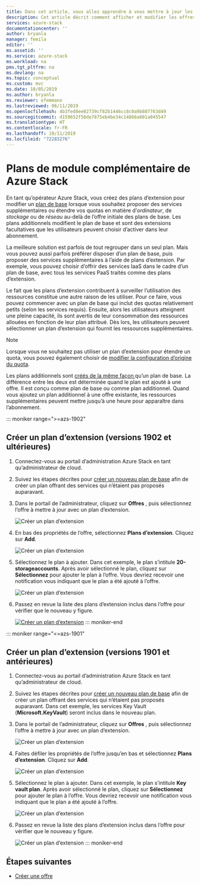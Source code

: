 ```yaml
---
title: Dans cet article, vous allez apprendre à vous mettre à jour les offres et les plans Azure Stack | Microsoft Docs
description: Cet article décrit comment afficher et modifier les offres et les plans Azure Stack existants.
services: azure-stack
documentationcenter: ''
author: bryanla
manager: femila
editor: ''
ms.assetid: ''
ms.service: azure-stack
ms.workload: na
pms.tgt_pltfrm: na
ms.devlang: na
ms.topic: conceptual
ms.custom: mvc
ms.date: 10/05/2019
ms.author: bryanla
ms.reviewer: efemmano
ms.lastreviewed: 06/11/2019
ms.openlocfilehash: 4b3fed8ee02739cf82b1446cc8c0a9b807763d49
ms.sourcegitcommit: d159652f50de7875eb4be34c14866a601a045547
ms.translationtype: HT
ms.contentlocale: fr-FR
ms.lasthandoff: 10/11/2019
ms.locfileid: "72283276"
---
```

# <a name="azure-stack-add-on-plans"></a>Plans de module complémentaire de Azure Stack

En tant qu’opérateur Azure Stack, vous créez des plans d’extension pour modifier un [plan de base](azure-stack-create-plan.md) lorsque vous souhaitez proposer des services supplémentaires ou étendre vos quotas en matière d’*ordinateur*, de *stockage* ou de *réseau* au-delà de l’offre initiale des plans de base. Les plans additionnels modifient le plan de base et sont des extensions facultatives que les utilisateurs peuvent choisir d’activer dans leur abonnement.

La meilleure solution est parfois de tout regrouper dans un seul plan. Mais vous pouvez aussi parfois préférer disposer d’un plan de base, puis proposer des services supplémentaires à l’aide de plans d’extension. Par exemple, vous pouvez choisir d’offrir des services IaaS dans le cadre d’un plan de base, avec tous les services PaaS traités comme des plans d’extension.

Le fait que les plans d’extension contribuent à surveiller l’utilisation des ressources constitue une autre raison de les utiliser. Pour ce faire, vous pouvez commencer avec un plan de base qui inclut des quotas relativement petits (selon les services requis). Ensuite, alors les utilisateurs atteignent une pleine capacité, ils sont avertis de leur consommation des ressources allouées en fonction de leur plan attribué. Dès lors, les utilisateurs peuvent sélectionner un plan d’extension qui fournit les ressources supplémentaires.

> [!NOTE]
> Lorsque vous ne souhaitez pas utiliser un plan d’extension pour étendre un quota, vous pouvez également choisir de [modifier la configuration d’origine du quota](azure-stack-quota-types.md#edit-a-quota).

Les plans additionnels sont [créés de la même façon ](azure-stack-create-plan.md) qu’un plan de base. La différence entre les deux est déterminée quand le plan est ajouté à une offre. Il est conçu comme plan de base ou comme plan additionnel. Quand vous ajoutez un plan additionnel à une offre existante, les ressources supplémentaires peuvent mettre jusqu’à une heure pour apparaître dans l’abonnement.

::: moniker range=">=azs-1902"
## <a name="create-an-add-on-plan-1902-and-later"></a>Créer un plan d’extension (versions 1902 et ultérieures)

1. Connectez-vous au portail d’administration Azure Stack en tant qu’administrateur de cloud.
2. Suivez les étapes décrites pour [créer un nouveau plan de base](azure-stack-create-plan.md) afin de créer un plan offrant des services qui n’étaient pas proposés auparavant.
3. Dans le portail de l’administrateur, cliquez sur **Offres** , puis sélectionnez l’offre à mettre à jour avec un plan d’extension.

   ![Créer un plan d’extension](media/create-add-on-plan/add-on1.png)

4. En bas des propriétés de l’offre, sélectionnez **Plans d’extension**. Cliquez sur **Add**.

    ![Créer un plan d’extension](media/create-add-on-plan/add-on2.png)

5. Sélectionnez le plan à ajouter. Dans cet exemple, le plan s’intitule **20-storageaccounts**. Après avoir sélectionné le plan, cliquez sur **Sélectionnez** pour ajouter le plan à l’offre. Vous devriez recevoir une notification vous indiquant que le plan a été ajouté à l’offre.

    ![Créer un plan d’extension](media/create-add-on-plan/add-on3.png)

6. Passez en revue la liste des plans d’extension inclus dans l’offre pour vérifier que le nouveau y figure.

    [![Créer un plan d’extension](media/create-add-on-plan/add-on4.png "Créer un plan d’extension")](media/create-add-on-plan/add-on4lg.png#lightbox)
::: moniker-end

::: moniker range="<=azs-1901"
## <a name="create-an-add-on-plan-1901-and-earlier"></a>Créer un plan d’extension (versions 1901 et antérieures)

1. Connectez-vous au portail d’administration Azure Stack en tant qu’administrateur de cloud.
2. Suivez les étapes décrites pour [créer un nouveau plan de base](azure-stack-create-plan.md) afin de créer un plan offrant des services qui n’étaient pas proposés auparavant. Dans cet exemple, les services Key Vault (**Microsoft.KeyVault**) seront inclus dans le nouveau plan.
3. Dans le portail de l’administrateur, cliquez sur **Offres** , puis sélectionnez l’offre à mettre à jour avec un plan d’extension.

   ![Créer un plan d’extension](media/create-add-on-plan/1.PNG)

4. Faites défiler les propriétés de l’offre jusqu’en bas et sélectionnez **Plans d’extension**. Cliquez sur **Add**.

    ![Créer un plan d’extension](media/create-add-on-plan/2.PNG)

5. Sélectionnez le plan à ajouter. Dans cet exemple, le plan s’intitule **Key vault plan**. Après avoir sélectionné le plan, cliquez sur **Sélectionnez** pour ajouter le plan à l’offre. Vous devriez recevoir une notification vous indiquant que le plan a été ajouté à l’offre.

    ![Créer un plan d’extension](media/create-add-on-plan/3.PNG)

6. Passez en revue la liste des plans d’extension inclus dans l’offre pour vérifier que le nouveau y figure.

    ![Créer un plan d’extension](media/create-add-on-plan/4.PNG)
::: moniker-end

## <a name="next-steps"></a>Étapes suivantes

* [Créer une offre](azure-stack-create-offer.md)
